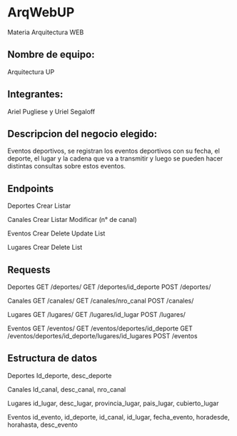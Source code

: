 # ArqWebUP
Materia Arquitectura WEB

## Nombre de equipo:
Arquitectura UP

## Integrantes:
Ariel Pugliese y Uriel Segaloff

## Descripcion del negocio elegido:
Eventos deportivos, se registran los eventos deportivos con su fecha,
el deporte, el lugar y la cadena que va a transmitir y luego se pueden hacer distintas consultas sobre estos eventos.

## Endpoints
Deportes
  Crear
  Listar

Canales
  Crear
  Listar
  Modificar (n° de canal)

Eventos
  Crear
  Delete
  Update
  List

Lugares
  Crear
  Delete
  List

## Requests
Deportes
  GET /deportes/
  GET /deportes/id_deporte
  POST /deportes/

Canales
  GET /canales/
  GET /canales/nro_canal
  POST /canales/

Lugares
  GET /lugares/
  GET /lugares/id_lugar
  POST /lugares/
  
Eventos
  GET /eventos/
  GET /eventos/deportes/id_deporte
  GET /eventos/deportes/id_deporte/lugares/id_lugares
  POST /eventos

## Estructura de datos
Deportes
Id_deporte, desc_deporte

Canales
Id_canal, desc_canal, nro_canal

Lugares
id_lugar, desc_lugar, provincia_lugar, pais_lugar, cubierto_lugar

Eventos
id_evento, id_deporte, id_canal, id_lugar, fecha_evento, horadesde, horahasta, desc_evento


